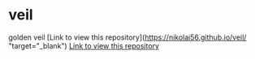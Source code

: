 # veil
golden veil
[Link to view this repository](https://nikolai56.github.io/veil/ "target="_blank")
<a href="nikolai56.github.io/veil/" target="_blank">Link to view this repository</a>
